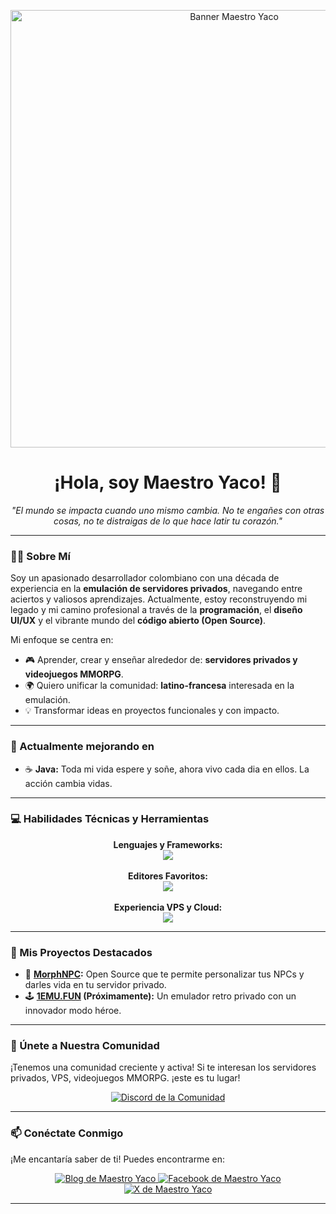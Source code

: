 <p align="center">
  <!-- OPCIONAL: Considera añadir un banner aquí. Puede ser una imagen que hayas creado. -->
  <img src="https://1emu.fun/Baner-git-yaco.png" alt="Banner Maestro Yaco" width="700" />
</p>

<h1 align="center">¡Hola, soy Maestro Yaco! 👋</h1>

<p align="center">
  <em>"El mundo se impacta cuando uno mismo cambia. No te engañes con otras cosas, no te distraigas de lo que hace latir tu corazón."</em>
</p>

---

### 👨‍💻 Sobre Mí

Soy un apasionado desarrollador colombiano con una década de experiencia en la **emulación de servidores privados**, navegando entre aciertos y valiosos aprendizajes. Actualmente, estoy reconstruyendo mi legado y mi camino profesional a través de la **programación**, el **diseño UI/UX** y el vibrante mundo del **código abierto (Open Source)**.

Mi enfoque se centra en:
*   🎮 Aprender, crear y enseñar alrededor de: **servidores privados y videojuegos MMORPG**.
*   🌍 Quiero unificar la comunidad: **latino-francesa** interesada en la emulación.
*   💡 Transformar ideas en proyectos funcionales y con impacto.

---

### 🌱 Actualmente mejorando en

*   ☕ **Java:** Toda mi vida espere y soñe, ahora vivo cada dia en ellos. La acción cambia vidas.  

---

### 💻 Habilidades Técnicas y Herramientas

<p align="center">
  <strong>Lenguajes y Frameworks:</strong><br>
  <a href="https://skillicons.dev">
    <img src="https://skillicons.dev/icons?i=docker,js,css,electron,html,php,laravel,python,java,vite&theme=dark" />
    <!-- Para tema oscuro, cambia theme=light por theme=dark -->
  </a>
  <br><br>
  <strong>Editores Favoritos:</strong><br>
  <a href="https://skillicons.dev">
    <img src="https://skillicons.dev/icons?i=idea,eclipse,vscode&theme=dark" />
  </a>
  <br><br>
  <strong>Experiencia VPS y Cloud:</strong><br>
  <a href="https://skillicons.dev">
    <img src="https://skillicons.dev/icons?i=ubuntu,aws,gcp,azure&theme=dark" />
  </a>
</p>

---

### 🚀 Mis Proyectos Destacados

*   👾 **[MorphNPC](https://github.com/maestroyaco/MorphNPC):** Open Source que te permite personalizar tus NPCs y darles vida en tu servidor privado.
*   🕹️ **[1EMU.FUN](https://github.com/maestroyaco/1EMU.FUN) (Próximamente):** Un emulador retro privado con un innovador modo héroe.   
---

### 👥 Únete a Nuestra Comunidad

¡Tenemos una comunidad creciente y activa! Si te interesan los servidores privados, VPS, videojuegos MMORPG. ¡este es tu lugar!

<p align="center">
  <a href="https://discord.gg/yZnADDUKHx" target="_blank">
    <img src="https://img.shields.io/badge/Discord-7289DA?style=for-the-badge&logo=discord&logoColor=white" alt="Discord de la Comunidad"/>
  </a>
</p>

---

### 📫 Conéctate Conmigo

¡Me encantaría saber de ti! Puedes encontrarme en:

<p align="center">
  <a href="https://maestro-yaco.blogspot.com/" target="_blank">
    <img src="https://img.shields.io/badge/Mi_Blog-FF5722?style=for-the-badge&logo=blogger&logoColor=white" alt="Blog de Maestro Yaco"/>
  </a>
  <a href="https://www.facebook.com/MaestroYacotutoriales" target="_blank">
    <img src="https://img.shields.io/badge/Facebook-1877F2?style=for-the-badge&logo=facebook&logoColor=white" alt="Facebook de Maestro Yaco"/>
  </a>
  <a href="https://x.com/maestroyaco" target="_blank">
    <img src="https://img.shields.io/badge/X_(Twitter)-000000?style=for-the-badge&logo=x&logoColor=white" alt="X de Maestro Yaco"/>
  </a>
</p>

---
